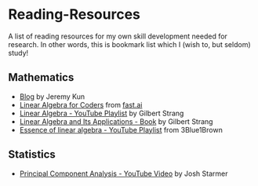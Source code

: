 # Reading-Resources
A list of reading resources for my own skill development needed for research. In other words, this is bookmark list which I (wish to, but seldom) study!

## Mathematics
* [Blog](https://jeremykun.com)  by Jeremy Kun
* [Linear Algebra for Coders](https://github.com/fastai/numerical-linear-algebra/blob/master/README.md) from [fast.ai](fast.ai)
* [Linear Algebra - YouTube Playlist](https://www.youtube.com/watch?v=ZK3O402wf1c&list=PL49CF3715CB9EF31D) by Gilbert Strang
* [Linear Algebra and Its Applications - Book](https://www.goodreads.com/book/show/179699.Linear_Algebra_and_Its_Applications) by Gilbert Strang
* [Essence of linear algebra - YouTube Playlist](https://www.youtube.com/playlist?list=PLZHQObOWTQDPD3MizzM2xVFitgF8hE_ab) from 3Blue1Brown

## Statistics
* [Principal Component Analysis - YouTube Video](https://www.youtube.com/watch?v=FgakZw6K1QQ) by Josh Starmer
